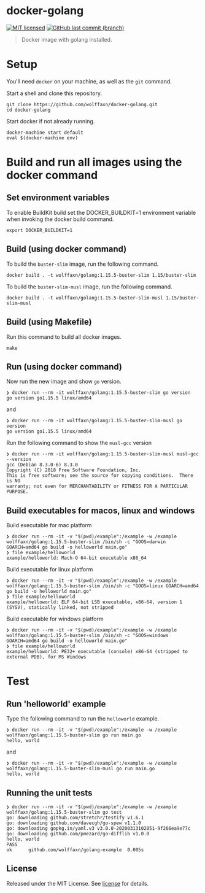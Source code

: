 # docker-golang

[![MIT licensed](https://img.shields.io/badge/license-MIT-blue.svg)](https://opensource.org/licenses/MIT)
[![GitHub last commit (branch)](https://img.shields.io/github/last-commit/wolffaxn/docker-golang/master.svg)](https://github.com/wolffaxn/docker-golang)

> Docker image with golang installed.

# Setup

You'll need `docker` on your machine, as well as the `git` command.

Start a shell and clone this repository.

```
git clone https://github.com/wolffaxn/docker-golang.git
cd docker-golang
```

Start docker if not already running.

```
docker-machine start default
eval $(docker-machine env)
```

# Build and run all images using the docker command

## Set environment variables

To enable BuildKit build set the DOCKER_BUILDKIT=1 environment variable when invoking the docker build command.

```
export DOCKER_BUILDKIT=1
```

## Build (using docker command)

To build the `buster-slim` image, run the following command.

```
docker build . -t wolffaxn/golang:1.15.5-buster-slim 1.15/buster-slim
```

To build the `buster-slim-musl` image, run the following command.

```
docker build . -t wolffaxn/golang:1.15.5-buster-slim-musl 1.15/buster-slim-musl
```

## Build (using Makefile)

Run this command to build all docker images.

```
make
```

## Run (using docker command)

Now run the new image and show `go` version.

```
❯ docker run --rm -it wolffaxn/golang:1.15.5-buster-slim go version
go version go1.15.5 linux/amd64
```

and

```
❯ docker run --rm -it wolffaxn/golang:1.15.5-buster-slim-musl go version
go version go1.15.5 linux/amd64
```

Run the following command to show the `musl-gcc` version

```
❯ docker run --rm -it wolffaxn/golang:1.15.5-buster-slim-musl musl-gcc --version
gcc (Debian 8.3.0-6) 8.3.0
Copyright (C) 2018 Free Software Foundation, Inc.
This is free software; see the source for copying conditions.  There is NO
warranty; not even for MERCHANTABILITY or FITNESS FOR A PARTICULAR PURPOSE.
```

## Build executables for macos, linux and windows

Build executable for mac platform

```
❯ docker run --rm -it -v "$(pwd)/example":/example -w /example wolffaxn/golang:1.15.5-buster-slim /bin/sh -c "GOOS=darwin GOARCH=amd64 go build -o helloworld main.go"
❯ file example/helloworld
example/helloworld: Mach-O 64-bit executable x86_64
```

Build executable for linux platform

```
❯ docker run --rm -it -v "$(pwd)/example":/example -w /example wolffaxn/golang:1.15.5-buster-slim /bin/sh -c "GOOS=linux GOARCH=amd64 go build -o helloworld main.go"
❯ file example/helloworld
example/helloworld: ELF 64-bit LSB executable, x86-64, version 1 (SYSV), statically linked, not stripped
```

Build executable for windows platform

```
❯ docker run --rm -it -v "$(pwd)/example":/example -w /example wolffaxn/golang:1.15.5-buster-slim /bin/sh -c "GOOS=windows GOARCH=amd64 go build -o helloworld main.go"
❯ file example/helloworld
example/helloworld: PE32+ executable (console) x86-64 (stripped to external PDB), for MS Windows
```

# Test

## Run 'helloworld' example

Type the following command to run the `helloworld` example.

```
❯ docker run --rm -it -v "$(pwd)/example":/example -w /example wolffaxn/golang:1.15.5-buster-slim go run main.go
hello, world
```

and

```
❯ docker run --rm -it -v "$(pwd)/example":/example -w /example wolffaxn/golang:1.15.5-buster-slim-musl go run main.go
hello, world
```

## Running the unit tests

```
❯ docker run --rm -it -v "$(pwd)/example":/example -w /example wolffaxn/golang:1.15.5-buster-slim go test
go: downloading github.com/stretchr/testify v1.6.1
go: downloading github.com/davecgh/go-spew v1.1.0
go: downloading gopkg.in/yaml.v3 v3.0.0-20200313102051-9f266ea9e77c
go: downloading github.com/pmezard/go-difflib v1.0.0
hello, world
PASS
ok  	github.com/wolffaxn/golang-example	0.005s

```

## License

Released under the MIT License. See [license](LICENSE.md) for details.
